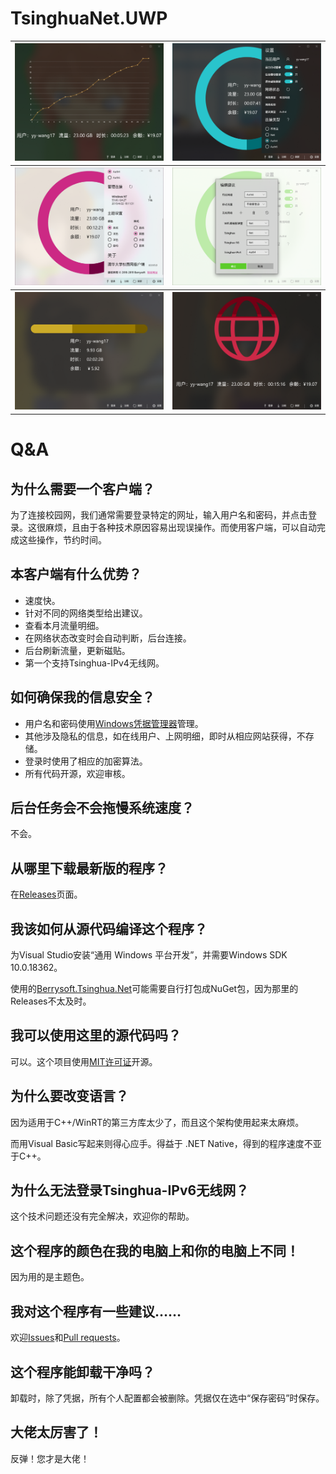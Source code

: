 # TsinghuaNet.UWP

<table>
    <tbody>
        <tr>
            <th><img alt="主界面" src="./Screenshots/MainPage.png"/></th>
            <th><img alt="设置栏" src="./Screenshots/Settings.png"/></th>
        </tr>
        <tr>
            <th><img alt="适应主题" src="./Screenshots/Theme.png"/></th>
            <th><img alt="编辑建议" src="./Screenshots/Suggestions.png"/></th>
        </tr>
        <tr>
            <th><img alt="直线" src="./Screenshots/Line.png"/></th>
            <th><img alt="图标" src="./Screenshots/Circle.png"/></th>
        </tr>
    </tbody>
</table>

# Q&A
## 为什么需要一个客户端？
为了连接校园网，我们通常需要登录特定的网址，输入用户名和密码，并点击登录。这很麻烦，且由于各种技术原因容易出现误操作。而使用客户端，可以自动完成这些操作，节约时间。
## 本客户端有什么优势？
* 速度快。
* 针对不同的网络类型给出建议。
* 查看本月流量明细。
* 在网络状态改变时会自动判断，后台连接。
* 后台刷新流量，更新磁贴。
* 第一个支持Tsinghua-IPv4无线网。
## 如何确保我的信息安全？
* 用户名和密码使用[Windows凭据管理器](https://support.microsoft.com/zh-cn/help/4026814/windows-accessing-credential-manager)管理。
* 其他涉及隐私的信息，如在线用户、上网明细，即时从相应网站获得，不存储。
* 登录时使用了相应的加密算法。
* 所有代码开源，欢迎审核。
## 后台任务会不会拖慢系统速度？
不会。
## 从哪里下载最新版的程序？
在[Releases](https://github.com/Berrysoft/TsinghuaNetUWP/releases)页面。
## 我该如何从源代码编译这个程序？
为Visual Studio安装“通用 Windows 平台开发”，并需要Windows SDK 10.0.18362。

使用的[Berrysoft.Tsinghua.Net](https://github.com/Berrysoft/ClassLibrary/tree/master/src/Berrysoft.Tsinghua.Net)可能需要自行打包成NuGet包，因为那里的Releases不太及时。
## 我可以使用这里的源代码吗？
可以。这个项目使用[MIT许可证](./LICENSE)开源。
## 为什么要改变语言？
因为适用于C++/WinRT的第三方库太少了，而且这个架构使用起来太麻烦。

而用Visual Basic写起来则得心应手。得益于 .NET Native，得到的程序速度不亚于C++。
## 为什么无法登录Tsinghua-IPv6无线网？
这个技术问题还没有完全解决，欢迎你的帮助。
## 这个程序的颜色在我的电脑上和你的电脑上不同！
因为用的是主题色。
## 我对这个程序有一些建议……
欢迎[Issues](https://github.com/Berrysoft/TsinghuaNetUWP/issues)和[Pull requests](https://github.com/Berrysoft/TsinghuaNetUWP/pulls)。
## 这个程序能卸载干净吗？
卸载时，除了凭据，所有个人配置都会被删除。凭据仅在选中“保存密码”时保存。
## 大佬太厉害了！
反弹！您才是大佬！
